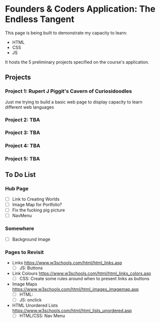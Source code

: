 # Founders & Coders Application: The Endless Tangent
This page is being built to demonstrate my capacity to learn:

- HTML
- CSS
- JS

It hosts the 5 preliminary projects specified on the course's application.

## Projects
### Project 1: Rupert J Piggit's Cavern of Curiosidoodles
Just me trying to build a basic web page to display capacity to learn different web languages
### Project 2: TBA
### Project 3: TBA
### Project 4: TBA
### Project 5: TBA

## To Do List
### Hub Page
- [ ] Link to Creating Worlds
- [ ] Image Map for Portfolio?
- [ ] Fix the fucking pig picture
- [ ] NavMenu
### Somewhere
- [ ] Background Image
### Pages to Revisit
- Links https://www.w3schools.com/html/html_links.asp
  - [ ] JS: Buttons
- Link Colours https://www.w3schools.com/html/html_links_colors.asp
  - [ ] CSS: Create some rules around when to present links as buttons
- Image Maps https://www.w3schools.com/html/html_images_imagemap.asp
  - [ ] HTML: <map>
  - [ ] JS: onclick
- HTML Unordered Lists https://www.w3schools.com/html/html_lists_unordered.asp
  - [ ] HTML/CSS: Nav Menu

<!--
    # Notes
      - Can add gifs just like jpgs etc
-->